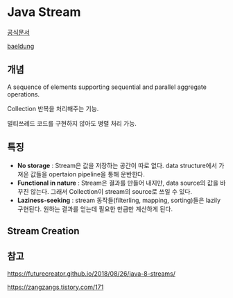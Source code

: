 # Java Stream

[공식문서](https://docs.oracle.com/en/java/javase/20/docs/api/java.base/java/util/stream/Stream.html)

[baeldung](https://www.baeldung.com/java-8-streams)

## 개념
A sequence of elements supporting sequential and parallel aggregate operations.

Collection 반복을 처리해주는 기능.

멀티쓰레드 코드를 구현하지 않아도 병렬 처리 가능.

## 특징
* **No storage** : Stream은 값을 저장하는 공간이 따로 없다. data structure에서 가져온 값들을 opertaion pipeline을 통해 운반한다.
* **Functional in nature** : Stream은 결과를 만들어 내지만, data source의 값을 바꾸진 않는다. 그래서 Collection이 stream의 source로 쓰일 수 있다.
* **Laziness-seeking** : stream 동작들(filterling, mapping, sorting)들은 lazily 구현된다. 원하는 결과를 얻는데 필요한 만큼만 계산하게 된다. 

## Stream Creation


## 참고

https://futurecreator.github.io/2018/08/26/java-8-streams/

https://zangzangs.tistory.com/171